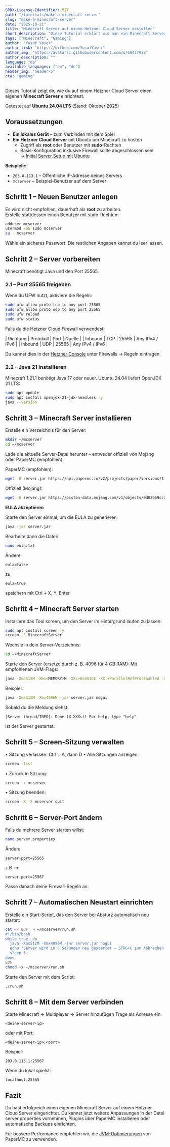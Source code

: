 ```yaml
---
SPDX-License-Identifier: MIT
path: "/tutorials/make-a-minecraft-server"
slug: "make-a-minecraft-server"
date: "2025-10-21"
title: "Minecraft Server auf einem Hetzner Cloud Server erstellen"
short_description: "Diese Tutorial erklärt wie man ein Minecraft Server auf einem Hetzner Cloud Server erstellen"
tags: ["Minecraft", "Gaming"]
author: "Yusuf Yaser"
author_link: "https://github.com/YusufYaser"
author_img: "https://avatars1.githubusercontent.com/u/69477938"
author_description: ""
language: "de"
available_languages: ["en", "de"]
header_img: "header-5"
cta: "gaming"
---
```


Dieses Tutorial zeigt dir, wie du auf einem Hetzner Cloud Server einen eigenen **Minecraft Server** einrichtest.

Getestet auf **Ubuntu 24.04 LTS** (Stand: Oktober 2025)


## Voraussetzungen

* **Ein lokales Gerät** – zum Verbinden mit dem Spiel  
* **Ein Hetzner Cloud Server** mit Ubuntu um Minecraft zu hosten    
  * Zugriff als **root** oder Benutzer mit **sudo**-Rechten  
  * Basis-Konfiguration inklusive Firewall sollte abgeschlossen sein  
    → [Initial Server Setup mit Ubuntu](https://community.hetzner.com/tutorials/howto-initial-setup-ubuntu#introduction)

**Beispiele:**

* `203.0.113.1` – Öffentliche IP-Adresse deines Servers  
* `mcserver` – Beispiel-Benutzer auf dem Server


## Schritt 1 – Neuen Benutzer anlegen

Es wird nicht empfohlen, dauerhaft als **root** zu arbeiten.  
Erstelle stattdessen einen Benutzer mit sudo-Rechten:

```bash
adduser mcserver
usermod -aG sudo mcserver
su - mcserver
```
Wähle ein sicheres Passwort. Die restlichen Angaben kannst du leer lassen. 

## Schritt 2 – Server vorbereiten

Minecraft benötigt Java und den Port 25565.

### 2.1 – Port 25565 freigeben

Wenn du UFW nutzt, aktiviere die Regeln:

```bash
sudo ufw allow proto tcp to any port 25565
sudo ufw allow proto udp to any port 25565
sudo ufw reload
sudo ufw status
```
Falls du die Hetzner Cloud Firewall verwendest:

| Richtung | Protokoll | Port | Quelle |
| Inbound | TCP | 25565 | Any IPv4 / IPv6 |
| Inbound | UDP | 25565 | Any IPv4 / IPv6 |

Du kannst dies in der [Hetzner Console](https://console.hetzner.com) unter Firewalls → Regeln eintragen.

### 2.2 – Java 21 installieren

Minecraft 1.21.1 benötigt Java 17 oder neuer. Ubuntu 24.04 liefert OpenJDK 21 LTS:

```bash
sudo apt update
sudo apt install openjdk-21-jdk-headless -y
java --version
```

## Schritt 3 – Minecraft Server installieren

Erstelle ein Verzeichnis für den Server:

```bash
mkdir ~/mcserver
cd ~/mcserver
```
Lade die aktuelle Server-Datei herunter – entweder offiziell von Mojang oder PaperMC (empfohlen):

PaperMC (empfohlen):

```bash
wget -O server.jar https://api.papermc.io/v2/projects/paper/versions/1.21.1/builds/120/downloads/paper-1.21.1-120.jar
```

Offiziell (Mojang):

```bash
wget -O server.jar https://piston-data.mojang.com/v1/objects/0d03b59cc3e1eecbcb5b0b6f0c79e6a19c6b01ce/server.jar
```

**EULA akzeptieren**

Starte den Server einmal, um die EULA zu generieren:

```bash
java -jar server.jar
```

Bearbeite dann die Datei:

```bash
nano eula.txt
``` 

Ändere:

```
eula=false
```
zu

```
eula=true
```
speichern mit Ctrl + X, Y, Enter.

## Schritt 4 – Minecraft Server starten

Installiere das Tool screen, um den Server im Hintergrund laufen zu lassen:

```bash
sudo apt install screen -y
screen -S MinecraftServer
``` 
Wechsle in dein Server-Verzeichnis:

```bash
cd ~/MinecraftServer
``` 

Starte den Server (ersetze <MEMORY> durch z. B. 4096 für 4 GB RAM):
Mit empfohlenen JVM-Flags:

```bash
java -Xms512M -Xmx<MEMORY>M -XX:+UseG1GC -XX:+ParallelRefProcEnabled -XX:MaxGCPauseMillis=200 -XX:+AlwaysPreTouch -jar server.jar nogui
```

Beispiel:

```bash
java -Xms512M -Xmx4096M -jar server.jar nogui
```

Sobald du die Meldung siehst:

```
[Server thread/INFO]: Done (X.XXXs)! For help, type "help"
``` 
ist der Server gestartet.

## Schritt 5 – Screen-Sitzung verwalten
•	Sitzung verlassen: Ctrl + A, dann D
•	Alle Sitzungen anzeigen:
```bash
screen -list
```
•	Zurück in Sitzung:
```bash
screen -r mcserver
```
•	Sitzung beenden: 
```bash
screen -X -S mcserver quit
```

## Schritt 6 – Server-Port ändern

Falls du mehrere Server starten willst:

```bash
nano server.properties
```
Ändere
```
server-port=25565
```
z.B. in:
```
server-port=25567
```
Passe danach deine Firewall-Regeln an.

## Schritt 7 – Automatischen Neustart einrichten

Erstelle ein Start-Script, das den Server bei Absturz automatisch neu startet:
```bash
cat <<'EOF' > ~/mcserver/run.sh
#!/bin/bash
while true; do
  java -Xms512M -Xmx4096M -jar server.jar nogui
  echo "Server wird in 5 Sekunden neu gestartet – STRG+C zum Abbrechen."
  sleep 5
done
EOF
chmod +x ~/mcserver/run.sh
```
Starte den Server mit dem Script:
```bash
./run.sh
```

## Schritt 8 – Mit dem Server verbinden

Starte Minecraft → Multiplayer → Server hinzufügen
Trage als Adresse ein:

```
<deine-server-ip>
```
oder mit Port:

```
<deine-server-ip>:<port> 
```
Beispiel:

```
203.0.113.1:25567
```

Wenn du lokal spielst:
```
localhost:25565
```

## Fazit

Du hast erfolgreich einen eigenen Minecraft Server auf einem Hetzner Cloud Server eingerichtet.
Du kannst jetzt weitere Anpassungen in der Datei server.properties vornehmen, Plugins über PaperMC installieren oder automatische Backups einrichten.

Für bessere Performance empfehlen wir, die [JVM-Optimierungen](https://docs.papermc.io/paper/aikars-flags/) von PaperMC zu verwenden.


<!---

Contributors's Certificate of Origin

By making a contribution to this project, I certify that:

(a) The contribution was created in whole or in part by me and I have
    the right to submit it under the license indicated in the file; or

(b) The contribution is based upon previous work that, to the best of my
    knowledge, is covered under an appropriate license and I have the
    right under that license to submit that work with modifications,
    whether created in whole or in part by me, under the same license
    (unless I am permitted to submit under a different license), as
    indicated in the file; or

(c) The contribution was provided directly to me by some other person
    who certified (a), (b) or (c) and I have not modified it.

(d) I understand and agree that this project and the contribution are
    public and that a record of the contribution (including all personal
    information I submit with it, including my sign-off) is maintained
    indefinitely and may be redistributed consistent with this project
    or the license(s) involved.

Signed-off-by: [Yusuf Yaser me@yusufyaser.xyz]

-->
